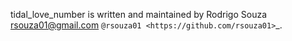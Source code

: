 tidal_love_number is written and maintained by Rodrigo Souza <rsouza01@gmail.com> `@rsouza01 <https://github.com/rsouza01>`_.
